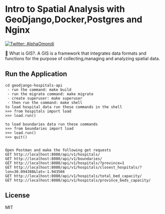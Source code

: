 # Intro to Spatial Analysis with GeoDjango,Docker,Postgres and Nginx

<p>
  <a href="https://twitter.com/AlphaOmondi" target="_blank">
    <img alt="Twitter: AlphaOmondi" src="https://img.shields.io/twitter/follow/AlphaOmondi.svg?style=social" />
  </a>
</p>

👋 What is GIS?. A GIS is a framework that integrates data formats and functions for the purpose of collecting,managing and analyzing spatial data.

## Run the Application

```
cd geodjango-hospitals-api
 - run the command: make build
 - run the migrate command: make migrate
 - create superuser: make superuser
 - then run the command: make shell
to load hospital data run these commands in the shell
>>> from hospitals import load
>>> load.run()

to load boundaries data run these commands
>>> from boundaries import load
>>> load.run()
>>> quit()


Open Postman and make the following get requests
GET http://localhost:8080/api/v1/hospitals/
GET http://localhost:8080/api/v1/boundaries/
GET http://localhost:8080/api/v1/hospitals/?province=1
GET http://localhost:8080/api/v1/hospitals/closest_hospitals/?lon=30.094388&lat=-1.943566
GET http://localhost:8080/api/v1/hospitals/total_bed_capacity/
GET http://localhost:8080/api/v1/hospitals/province_beds_capacity/
```

## License

MIT
